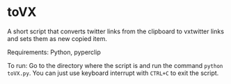 # toVX
A short script that converts twitter links from the clipboard to vxtwitter links and sets them as new copied item.

Requirements:
Python, pyperclip

To run:
Go to the directory where the script is and run the command `python toVX.py`. 
You can just use keyboard interrupt with `CTRL+C` to exit the script.
